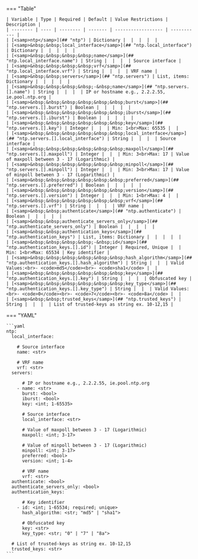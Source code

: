 <!--
  ~ Copyright (c) 2023 Arista Networks, Inc.
  ~ Use of this source code is governed by the Apache License 2.0
  ~ that can be found in the LICENSE file.
  -->
=== "Table"

    | Variable | Type | Required | Default | Value Restrictions | Description |
    | -------- | ---- | -------- | ------- | ------------------ | ----------- |
    | [<samp>ntp</samp>](## "ntp") | Dictionary |  |  |  |  |
    | [<samp>&nbsp;&nbsp;local_interface</samp>](## "ntp.local_interface") | Dictionary |  |  |  |  |
    | [<samp>&nbsp;&nbsp;&nbsp;&nbsp;name</samp>](## "ntp.local_interface.name") | String |  |  |  | Source interface |
    | [<samp>&nbsp;&nbsp;&nbsp;&nbsp;vrf</samp>](## "ntp.local_interface.vrf") | String |  |  |  | VRF name |
    | [<samp>&nbsp;&nbsp;servers</samp>](## "ntp.servers") | List, items: Dictionary |  |  |  |  |
    | [<samp>&nbsp;&nbsp;&nbsp;&nbsp;-&nbsp;name</samp>](## "ntp.servers.[].name") | String |  |  |  | IP or hostname e.g., 2.2.2.55, ie.pool.ntp.org |
    | [<samp>&nbsp;&nbsp;&nbsp;&nbsp;&nbsp;&nbsp;burst</samp>](## "ntp.servers.[].burst") | Boolean |  |  |  |  |
    | [<samp>&nbsp;&nbsp;&nbsp;&nbsp;&nbsp;&nbsp;iburst</samp>](## "ntp.servers.[].iburst") | Boolean |  |  |  |  |
    | [<samp>&nbsp;&nbsp;&nbsp;&nbsp;&nbsp;&nbsp;key</samp>](## "ntp.servers.[].key") | Integer |  |  | Min: 1<br>Max: 65535 |  |
    | [<samp>&nbsp;&nbsp;&nbsp;&nbsp;&nbsp;&nbsp;local_interface</samp>](## "ntp.servers.[].local_interface") | String |  |  |  | Source interface |
    | [<samp>&nbsp;&nbsp;&nbsp;&nbsp;&nbsp;&nbsp;maxpoll</samp>](## "ntp.servers.[].maxpoll") | Integer |  |  | Min: 3<br>Max: 17 | Value of maxpoll between 3 - 17 (Logarithmic) |
    | [<samp>&nbsp;&nbsp;&nbsp;&nbsp;&nbsp;&nbsp;minpoll</samp>](## "ntp.servers.[].minpoll") | Integer |  |  | Min: 3<br>Max: 17 | Value of minpoll between 3 - 17 (Logarithmic) |
    | [<samp>&nbsp;&nbsp;&nbsp;&nbsp;&nbsp;&nbsp;preferred</samp>](## "ntp.servers.[].preferred") | Boolean |  |  |  |  |
    | [<samp>&nbsp;&nbsp;&nbsp;&nbsp;&nbsp;&nbsp;version</samp>](## "ntp.servers.[].version") | Integer |  |  | Min: 1<br>Max: 4 |  |
    | [<samp>&nbsp;&nbsp;&nbsp;&nbsp;&nbsp;&nbsp;vrf</samp>](## "ntp.servers.[].vrf") | String |  |  |  | VRF name |
    | [<samp>&nbsp;&nbsp;authenticate</samp>](## "ntp.authenticate") | Boolean |  |  |  |  |
    | [<samp>&nbsp;&nbsp;authenticate_servers_only</samp>](## "ntp.authenticate_servers_only") | Boolean |  |  |  |  |
    | [<samp>&nbsp;&nbsp;authentication_keys</samp>](## "ntp.authentication_keys") | List, items: Dictionary |  |  |  |  |
    | [<samp>&nbsp;&nbsp;&nbsp;&nbsp;-&nbsp;id</samp>](## "ntp.authentication_keys.[].id") | Integer | Required, Unique |  | Min: 1<br>Max: 65534 | Key identifier |
    | [<samp>&nbsp;&nbsp;&nbsp;&nbsp;&nbsp;&nbsp;hash_algorithm</samp>](## "ntp.authentication_keys.[].hash_algorithm") | String |  |  | Valid Values:<br>- <code>md5</code><br>- <code>sha1</code> |  |
    | [<samp>&nbsp;&nbsp;&nbsp;&nbsp;&nbsp;&nbsp;key</samp>](## "ntp.authentication_keys.[].key") | String |  |  |  | Obfuscated key |
    | [<samp>&nbsp;&nbsp;&nbsp;&nbsp;&nbsp;&nbsp;key_type</samp>](## "ntp.authentication_keys.[].key_type") | String |  |  | Valid Values:<br>- <code>0</code><br>- <code>7</code><br>- <code>8a</code> |  |
    | [<samp>&nbsp;&nbsp;trusted_keys</samp>](## "ntp.trusted_keys") | String |  |  |  | List of trusted-keys as string ex. 10-12,15 |

=== "YAML"

    ```yaml
    ntp:
      local_interface:

        # Source interface
        name: <str>

        # VRF name
        vrf: <str>
      servers:

          # IP or hostname e.g., 2.2.2.55, ie.pool.ntp.org
        - name: <str>
          burst: <bool>
          iburst: <bool>
          key: <int; 1-65535>

          # Source interface
          local_interface: <str>

          # Value of maxpoll between 3 - 17 (Logarithmic)
          maxpoll: <int; 3-17>

          # Value of minpoll between 3 - 17 (Logarithmic)
          minpoll: <int; 3-17>
          preferred: <bool>
          version: <int; 1-4>

          # VRF name
          vrf: <str>
      authenticate: <bool>
      authenticate_servers_only: <bool>
      authentication_keys:

          # Key identifier
        - id: <int; 1-65534; required; unique>
          hash_algorithm: <str; "md5" | "sha1">

          # Obfuscated key
          key: <str>
          key_type: <str; "0" | "7" | "8a">

      # List of trusted-keys as string ex. 10-12,15
      trusted_keys: <str>
    ```
